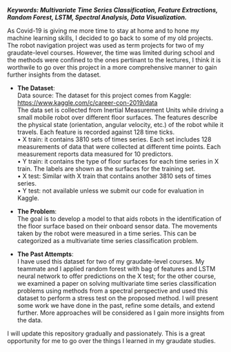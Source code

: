 **_Keywords: Multivariate Time Series Classification, Feature Extractions, Random Forest, LSTM, Spectral Analysis, Data Visualization._**

As Covid-19 is giving me more time to stay at home and to hone my machine learning skills, I decided to go back to some of my old projects. The robot navigation project was used as term projects for two of my graudate-level courses. However, the time was limited during school and the methods were confined to the ones pertinant to the lectures, I think it is worthwile to go over this project in a more comprehensive manner to gain further insights from the dataset.

* **The Dataset**:  
Data source: The dataset for this project comes from Kaggle: https://www.kaggle.com/c/career-con-2019/data  
The data set is collected from Inertial Measurement Units while driving a small mobile robot over different floor surfaces. The features describe the physical state (orientation, angular velocity, etc.) of the robot while it travels. Each feature is recorded against 128 time ticks.    
  • X train: it contains 3810 sets of times series. Each set includes 128 measurements of data that were collected at different time points. Each measurement reports data measured for 10 predictors.  
  • Y train: it contains the type of floor surfaces for each time series in X train. The labels are shown as the surfaces for the training set.  
  • X test: Similar with X train that contains another 3810 sets of times series.  
  • Y test: not available unless we submit our code for evaluation in Kaggle.  

* **The Problem**:  
The goal is to develop a model to that aids robots in the identification of the floor surface based on their onboard sensor data. The movements taken by the robot were measured in a time series. This can be categorized as a multivariate time series classification problem.

* **The Past Attempts**:  
I have used this dataset for two of my graudate-level courses. My teammate and I applied random forest with bag of features and LSTM neural network to offer predictions on the X test; for the other course, we examined a paper on solving multivariate time series classification problems using methods from a spectral perspective and used this dataset to perform a stress test on the proposed method. I will present some work we have done in the past, refine some details, and extend further. More approaches will be considered as I gain more insights from the data.

I will update this repository gradually and passionately. This is a great opportunity for me to go over the things I learned in my graudate studies. 
